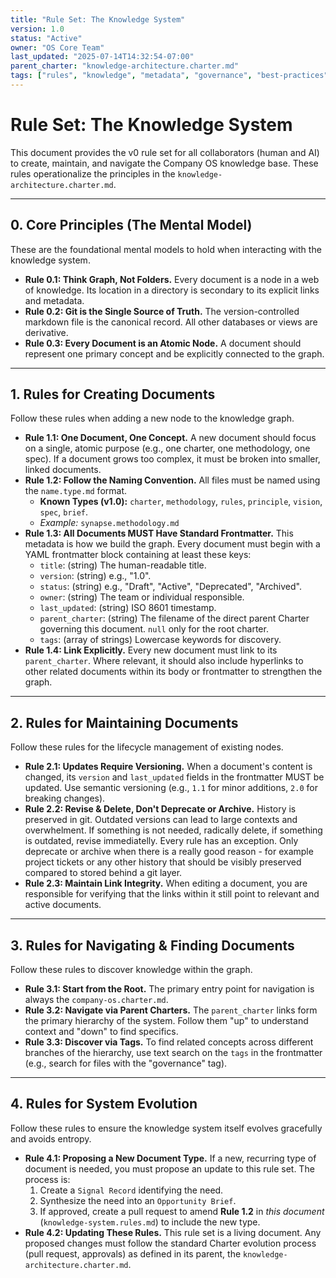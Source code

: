 ```yaml
---
title: "Rule Set: The Knowledge System"
version: 1.0
status: "Active"
owner: "OS Core Team"
last_updated: "2025-07-14T14:32:54-07:00"
parent_charter: "knowledge-architecture.charter.md"
tags: ["rules", "knowledge", "metadata", "governance", "best-practices"]
---
```


# **Rule Set: The Knowledge System**

This document provides the v0 rule set for all collaborators (human and AI) to create, maintain, and navigate the Company OS knowledge base. These rules operationalize the principles in the `knowledge-architecture.charter.md`.

---

## **0. Core Principles (The Mental Model)**

These are the foundational mental models to hold when interacting with the knowledge system.

* **Rule 0.1: Think Graph, Not Folders.** Every document is a node in a web of knowledge. Its location in a directory is secondary to its explicit links and metadata.
* **Rule 0.2: Git is the Single Source of Truth.** The version-controlled markdown file is the canonical record. All other databases or views are derivative.
* **Rule 0.3: Every Document is an Atomic Node.** A document should represent one primary concept and be explicitly connected to the graph.

---

## **1. Rules for Creating Documents**

Follow these rules when adding a new node to the knowledge graph.

* **Rule 1.1: One Document, One Concept.** A new document should focus on a single, atomic purpose (e.g., one charter, one methodology, one spec). If a document grows too complex, it must be broken into smaller, linked documents.
* **Rule 1.2: Follow the Naming Convention.** All files must be named using the `name.type.md` format.
    * **Known Types (v1.0):** `charter`, `methodology`, `rules`, `principle`, `vision`, `spec`, `brief`.
    * *Example:* `synapse.methodology.md`
* **Rule 1.3: All Documents MUST Have Standard Frontmatter.** This metadata is how we build the graph. Every document must begin with a YAML frontmatter block containing at least these keys:
    * `title`: (string) The human-readable title.
    * `version`: (string) e.g., "1.0".
    * `status`: (string) e.g., "Draft", "Active", "Deprecated", "Archived".
    * `owner`: (string) The team or individual responsible.
    * `last_updated`: (string) ISO 8601 timestamp.
    * `parent_charter`: (string) The filename of the direct parent Charter governing this document. `null` only for the root charter.
    * `tags`: (array of strings) Lowercase keywords for discovery.
* **Rule 1.4: Link Explicitly.** Every new document must link to its `parent_charter`. Where relevant, it should also include hyperlinks to other related documents within its body or frontmatter to strengthen the graph.

---

## **2. Rules for Maintaining Documents**

Follow these rules for the lifecycle management of existing nodes.

* **Rule 2.1: Updates Require Versioning.** When a document's content is changed, its `version` and `last_updated` fields in the frontmatter MUST be updated. Use semantic versioning (e.g., `1.1` for minor additions, `2.0` for breaking changes).
* **Rule 2.2: Revise & Delete, Don't Deprecate or Archive.** History is preserved in git. Outdated versions can lead to large contexts and overwhelment. If something is not needed, radically delete, if something is outdated, revise immediatelly. Every rule has an exception. Only deprecate or archive when there is a really good reason - for example project tickets or any other history that should be visibly preserved compared to stored behind a git layer.
* **Rule 2.3: Maintain Link Integrity.** When editing a document, you are responsible for verifying that the links within it still point to relevant and active documents.

---

## **3. Rules for Navigating & Finding Documents**

Follow these rules to discover knowledge within the graph.

* **Rule 3.1: Start from the Root.** The primary entry point for navigation is always the `company-os.charter.md`.
* **Rule 3.2: Navigate via Parent Charters.** The `parent_charter` links form the primary hierarchy of the system. Follow them "up" to understand context and "down" to find specifics.
* **Rule 3.3: Discover via Tags.** To find related concepts across different branches of the hierarchy, use text search on the `tags` in the frontmatter (e.g., search for files with the "governance" tag).

---

## **4. Rules for System Evolution**

Follow these rules to ensure the knowledge system itself evolves gracefully and avoids entropy.

* **Rule 4.1: Proposing a New Document Type.** If a new, recurring type of document is needed, you must propose an update to this rule set. The process is:
    1.  Create a `Signal Record` identifying the need.
    2.  Synthesize the need into an `Opportunity Brief`.
    3.  If approved, create a pull request to amend **Rule 1.2** in *this document* (`knowledge-system.rules.md`) to include the new type.
* **Rule 4.2: Updating These Rules.** This rule set is a living document. Any proposed changes must follow the standard Charter evolution process (pull request, approvals) as defined in its parent, the `knowledge-architecture.charter.md`.